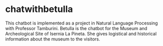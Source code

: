 # chatwithbetulla
This chatbot is implemented as a project in Natural Language Processing with Professor Tamburini. Betulla is the chatbot for the Museum and Archeological Site of Isernia La Pineta. She gives logistical and historical information about the museum to the visitors.
